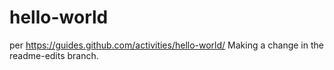 # hello-world
per https://guides.github.com/activities/hello-world/
Making a change in the readme-edits branch.
